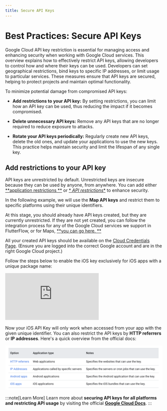 ```yaml
---
title: Secure API Keys
---
```


# Best Practices: Secure API Keys

Google Cloud API key restriction is essential for managing access and enhancing security when
working with Google Cloud services. This overview explains how to effectively restrict API keys,
allowing developers to control how and where their keys can be used. Developers can set geographical
restrictions, bind keys to specific IP addresses, or limit usage to particular services. These
measures ensure that API keys are secured, helping to protect projects and maintain optimal
functionality.

To minimize potential damage from compromised API keys:

- **Add restrictions to your API key:** By setting restrictions, you can limit how an API key can be
  used, thus reducing the impact if it becomes compromised.

- **Delete unnecessary API keys:** Remove any API keys that are no longer required to reduce
  exposure to attacks.

- **Rotate your API keys periodically:** Regularly create new API keys, delete the old ones, and
  update your applications to use the new keys. This practice helps maintain security and limit the
  lifespan of any single key.

## Add restrictions to your API key

API keys are unrestricted by default. Unrestricted keys are insecure because they can be used by
anyone, from anywhere. You can add either [**application restrictions
**](https://cloud.google.com/docs/authentication/api-keys?#adding-application-restrictions) or [*
*API restrictions**](https://cloud.google.com/docs/authentication/api-keys?#api_key_restrictions) to
enhance
security.

In the following example, we will use the **Map API keys** and restrict them to specific platforms
using
their unique identifiers.

At this stage, you should already have API keys created, but they are currently unrestricted. If
they are not yet created, you can follow the integration process for any of the Google Cloud
services we support in FlutterFlow, or for Maps, [**you can go here.
**](../maps/google-maps/generate-maps-keys)

All your created API keys should be available on
the [Cloud Credentials Page](https://console.cloud.google.com/apis/credentials). (Ensure you are
logged into the correct Google account and are in the right Google Cloud project.)

Follow the steps below to enable the iOS key exclusively for iOS apps with a unique package name:

<div style={{
    position: 'relative',
    paddingBottom: 'calc(56.67989417989418% + 41px)', // Keeps the aspect ratio and additional padding
    height: 0,
    width: '100%'
}}>
    <iframe 
        src="https://demo.arcade.software/givOcppDSZHXzWJDloWj?embed&show_copy_link=true"
        title="Restrict API Keys"
        style={{
            position: 'absolute',
            top: 0,
            left: 0,
            width: '100%',
            height: '100%',
            colorScheme: 'light'
        }}
        frameborder="0"
        loading="lazy"
        webkitAllowFullScreen
        mozAllowFullScreen
        allowFullScreen
        allow="clipboard-write">
    </iframe>
</div>

Now your iOS API Key will only work when accessed from your app with the given unique identifier.
You can also restrict the API keys by **HTTP referrers** or **IP addresses**. Here's a quick
overview from the official docs:

![app-restriction.png](app-restriction.png)

:::note[Learn More]
Learn more about **securing API keys for all platforms and restricting API usage** by visiting
the official [**Google Cloud Docs**](https://cloud.google.com/docs/authentication/api-keys?#securing).
:::

